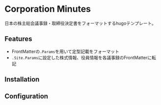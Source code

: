 # Corporation Minutes

日本の株主総会議事録・取締役決定書をフォーマットするhugoテンプレート。

## Features

* FrontMatterの`.Params`を用いて定型記載をフォーマット
* `.Site.Params`に設定した株式情報、役員情報を各議事録のFrontMatterに転記

## Installation

## Configuration
